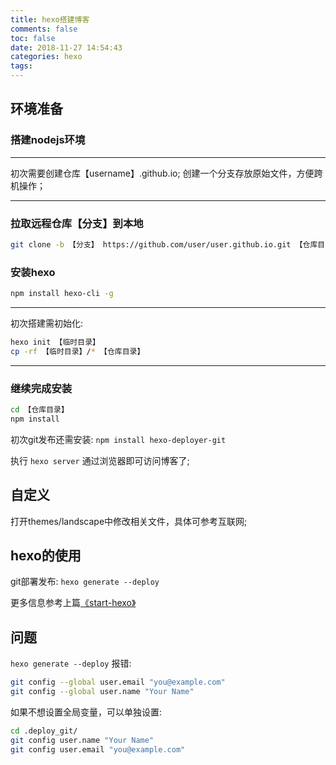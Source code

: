 ```yaml
---
title: hexo搭建博客
comments: false
toc: false
date: 2018-11-27 14:54:43
categories: hexo
tags:
---
```


## 环境准备

### 搭建nodejs环境

---
初次需要创建仓库【username】.github.io;
创建一个分支存放原始文件，方便跨机操作；

---
<!-- more -->

### 拉取远程仓库【分支】到本地

```bash
git clone -b 【分支】 https://github.com/user/user.github.io.git 【仓库目录】
```

### 安装hexo  

```bash
npm install hexo-cli -g
```

---
初次搭建需初始化:  

``` bash
hexo init 【临时目录】
cp -rf 【临时目录】/* 【仓库目录】
```

---

### 继续完成安装

```bash
cd 【仓库目录】
npm install
```

初次git发布还需安装: `npm install hexo-deployer-git`

执行 `hexo server` 通过浏览器即可访问博客了;

## 自定义

打开themes/landscape中修改相关文件，具体可参考互联网;

## hexo的使用

git部署发布: `hexo generate --deploy`

更多信息参考上篇[《start-hexo》](/2018/11/19/start-hexo/)

## 问题

 `hexo generate --deploy` 报错:  

```bash
git config --global user.email "you@example.com"
git config --global user.name "Your Name"
```

如果不想设置全局变量，可以单独设置:

```bash
cd .deploy_git/
git config user.name "Your Name"
git config user.email "you@example.com"
```
